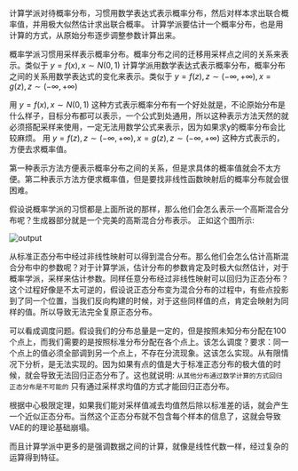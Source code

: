 计算学派对待概率分布，习惯用数学表达式表示概率分布，然后对样本求出联合概率值，并用极大似然估计求出联合概率。
计算学派要估计一个概率分布，也是用计算的方式，从原始分布逐步调整参数计算出来。

概率学派习惯用采样表示概率分布。概率分布之间的迁移用采样点之间的关系来表示。类似于 $y=f(x),x\sim N(0,1)$
计算学派用数学表达式表示概率分布，概率分布之间的关系用数学表达式的变化来表示。类似于 $y=f(z),z\sim (-\infty,+\infty),x=g(z),z\sim (-\infty,+\infty)$

用 $y=f(x),x\sim N(0,1)$ 这种方式表示概率分布有一个好处就是，不论原始分布是什么样子，目标分布都可以表示，一个公式到处通用，所以这种表示方法天然的就必须搭配采样来使用，一定无法用数学公式来表示，因为如果求y的概率分布会比较麻烦。 用 $y=f(z),z\sim (-\infty,+\infty),x=g(z),z\sim (-\infty,+\infty)$ 这种方式表示的，方便去求概率值。

第一种表示方法方便表示概率分布之间的关系，但是求具体的概率值就会不太方便。第二种表示方法方便求概率值，但是要找非线性函数映射后的概率分布就会很困难。

假设说概率学派的习惯都是上面所说的那样，那么他们会怎么表示一个高斯混合分布呢？生成器部分就是一个完美的高斯混合分布表示。
正如这个图所示:

![output](https://github.com/xmu-hph/note/assets/155121366/3b46a049-09cb-4759-8b08-13ed888763cd)

从标准正态分布中经过非线性映射可以得到混合分布。那么他们会怎么估计高斯混合分布中的参数呢？对于计算学派，估计分布的参数肯定及时极大似然估计，对于概率学派，采样来估计参数。同样任意分布经过非线性映射可以回归为正态分布？这个过程好像是不太可逆的，假设说正态分布变为混合分布的过程中，有些点投影到了同一个位置，当我们反向构建的时候，对于这些同样值的点，肯定会映射为同样的值。所以导致无法完全复原正态分布。

可以看成调度问题。假设我们的分布总量是一定的，但是按照未知分布分配在100个点上，而我们需要的是按照标准分布分配在各个点上。该怎么调度？要求：同一个点上的值必须全部调到另一个点上，不存在分流现象。这该怎么实现。从有限情况下分析，是无法实现的。因为如果有点的值是大于标准正态分布的极大值的时候，就会导致无法回归正态分布了。这也就说明: `从其他分布通过数学计算的方式回归正态分布是不可能的` 只有通过采样求均值的方式才能回归正态分布。

根据中心极限定理，如果我们能对采样值减去均值然后除以标准差的话，就会产生一个近似正态分布。当然这个正态分布就不包含每个样本的信息了，这就会导致VAE的的理论基础崩塌。


而且计算学派中更多的是强调数据之间的计算，就像是线性代数一样，经过复杂的运算得到特征。






